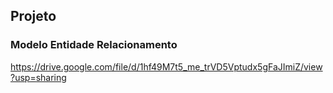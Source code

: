 ## Projeto

### Modelo Entidade Relacionamento
https://drive.google.com/file/d/1hf49M7t5_me_trVD5Vptudx5gFaJImiZ/view?usp=sharing
